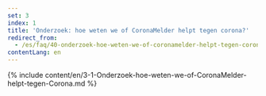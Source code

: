 ```yaml
---
set: 3
index: 1
title: 'Onderzoek: hoe weten we of CoronaMelder helpt tegen corona?'
redirect_from: 
  - /es/faq/40-onderzoek-hoe-weten-we-of-coronamelder-helpt-tegen-corona
contentLang: en
---
```

{% include content/en/3-1-Onderzoek-hoe-weten-we-of-CoronaMelder-helpt-tegen-Corona.md %}
